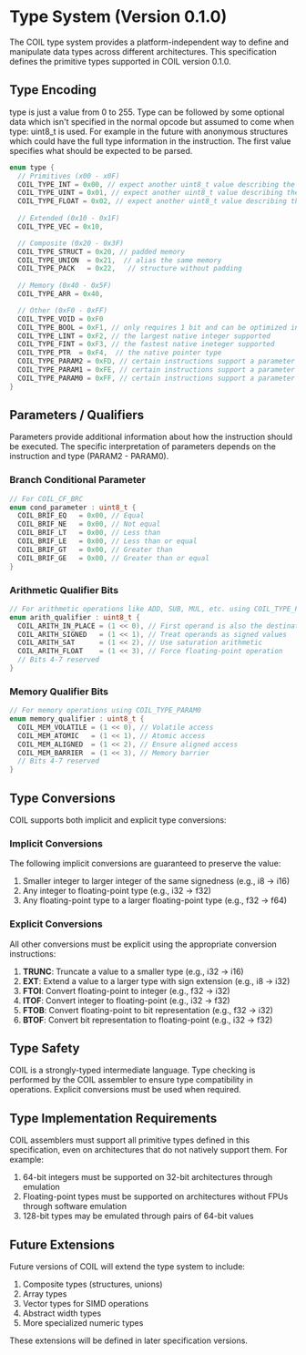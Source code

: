 # Type System (Version 0.1.0)

The COIL type system provides a platform-independent way to define and manipulate data types across different architectures. This specification defines the primitive types supported in COIL version 0.1.0.

## Type Encoding

type is just a value from 0 to 255. Type can be followed by some optional data which isn't specified in the normal opcode but assumed to come when type: uint8_t is used. For example in the future with anonymous structures which could have the full type information in the instruction. The first value specifies what should be expected to be parsed.

```c
enum type {
  // Primitives (x00 - x0F)
  COIL_TYPE_INT = 0x00, // expect another uint8_t value describing the width
  COIL_TYPE_UINT = 0x01, // expect another uint8_t value describing the width
  COIL_TYPE_FLOAT = 0x02, // expect another uint8_t value describing the width
  
  // Extended (0x10 - 0x1F)
  COIL_TYPE_VEC = 0x10,

  // Composite (0x20 - 0x3F)
  COIL_TYPE_STRUCT = 0x20, // padded memory
  COIL_TYPE_UNION  = 0x21,  // alias the same memory
  COIL_TYPE_PACK   = 0x22,   // structure without padding
  
  // Memory (0x40 - 0x5F)
  COIL_TYPE_ARR = 0x40,

  // Other (0xF0 - 0xFF)
  COIL_TYPE_VOID = 0xF0
  COIL_TYPE_BOOL = 0xF1, // only requires 1 bit and can be optimized into bit maps
  COIL_TYPE_LINT = 0xF2, // the largest native integer supported
  COIL_TYPE_FINT = 0xF3, // the fastest native ineteger supported
  COIL_TYPE_PTR  = 0xF4,  // the native pointer type 
  COIL_TYPE_PARAM2 = 0xFD, // certain instructions support a parameter and this is the type format for the operand
  COIL_TYPE_PARAM1 = 0xFE, // certain instructions support a parameter and this is the type format for the operand
  COIL_TYPE_PARAM0 = 0xFF, // certain instructions support a parameter and this is the type format for the operand
}
```

## Parameters / Qualifiers

Parameters provide additional information about how the instruction should be executed. The specific interpretation of parameters depends on the instruction and type (PARAM2 - PARAM0).

### Branch Conditional Parameter
```c
// For COIL_CF_BRC
enum cond_parameter : uint8_t {
  COIL_BRIF_EQ   = 0x00, // Equal
  COIL_BRIF_NE   = 0x00, // Not equal
  COIL_BRIF_LT   = 0x00, // Less than
  COIL_BRIF_LE   = 0x00, // Less than or equal
  COIL_BRIF_GT   = 0x00, // Greater than
  COIL_BRIF_GE   = 0x00, // Greater than or equal
}
```

### Arithmetic Qualifier Bits
```c
// For arithmetic operations like ADD, SUB, MUL, etc. using COIL_TYPE_PARAM0
enum arith_qualifier : uint8_t {
  COIL_ARITH_IN_PLACE = (1 << 0), // First operand is also the destination
  COIL_ARITH_SIGNED   = (1 << 1), // Treat operands as signed values
  COIL_ARITH_SAT      = (1 << 2), // Use saturation arithmetic
  COIL_ARITH_FLOAT    = (1 << 3), // Force floating-point operation
  // Bits 4-7 reserved
}
```

### Memory Qualifier Bits
```c
// For memory operations using COIL_TYPE_PARAM0
enum memory_qualifier : uint8_t {
  COIL_MEM_VOLATILE = (1 << 0), // Volatile access
  COIL_MEM_ATOMIC   = (1 << 1), // Atomic access
  COIL_MEM_ALIGNED  = (1 << 2), // Ensure aligned access
  COIL_MEM_BARRIER  = (1 << 3), // Memory barrier
  // Bits 4-7 reserved
}
```


## Type Conversions

COIL supports both implicit and explicit type conversions:

### Implicit Conversions

The following implicit conversions are guaranteed to preserve the value:

1. Smaller integer to larger integer of the same signedness (e.g., i8 → i16)
2. Any integer to floating-point type (e.g., i32 → f32)
3. Any floating-point type to a larger floating-point type (e.g., f32 → f64)

### Explicit Conversions

All other conversions must be explicit using the appropriate conversion instructions:

1. **TRUNC**: Truncate a value to a smaller type (e.g., i32 → i16)
2. **EXT**: Extend a value to a larger type with sign extension (e.g., i8 → i32)
3. **FTOI**: Convert floating-point to integer (e.g., f32 → i32)
4. **ITOF**: Convert integer to floating-point (e.g., i32 → f32)
5. **FTOB**: Convert floating-point to bit representation (e.g., f32 → i32)
6. **BTOF**: Convert bit representation to floating-point (e.g., i32 → f32)

## Type Safety

COIL is a strongly-typed intermediate language. Type checking is performed by the COIL assembler to ensure type compatibility in operations. Explicit conversions must be used when required.

## Type Implementation Requirements

COIL assemblers must support all primitive types defined in this specification, even on architectures that do not natively support them. For example:

1. 64-bit integers must be supported on 32-bit architectures through emulation
2. Floating-point types must be supported on architectures without FPUs through software emulation
3. 128-bit types may be emulated through pairs of 64-bit values

## Future Extensions

Future versions of COIL will extend the type system to include:

1. Composite types (structures, unions)
2. Array types
3. Vector types for SIMD operations
4. Abstract width types
5. More specialized numeric types

These extensions will be defined in later specification versions.